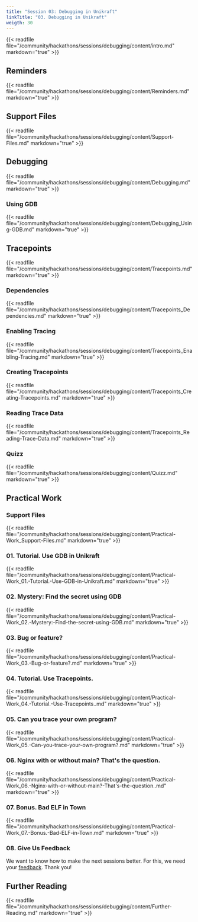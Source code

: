 ```yaml
---
title: "Session 03: Debugging in Unikraft"
linkTitle: "03. Debugging in Unikraft"
weigth: 30
---
```


{{< readfile file="/community/hackathons/sessions/debugging/content/intro.md" markdown="true" >}}

## Reminders

{{< readfile file="/community/hackathons/sessions/debugging/content/Reminders.md" markdown="true" >}}

## Support Files

{{< readfile file="/community/hackathons/sessions/debugging/content/Support-Files.md" markdown="true" >}}

## Debugging

{{< readfile file="/community/hackathons/sessions/debugging/content/Debugging.md" markdown="true" >}}

### Using GDB

{{< readfile file="/community/hackathons/sessions/debugging/content/Debugging_Using-GDB.md" markdown="true" >}}

## Tracepoints

{{< readfile file="/community/hackathons/sessions/debugging/content/Tracepoints.md" markdown="true" >}}

### Dependencies

{{< readfile file="/community/hackathons/sessions/debugging/content/Tracepoints_Dependencies.md" markdown="true" >}}

### Enabling Tracing

{{< readfile file="/community/hackathons/sessions/debugging/content/Tracepoints_Enabling-Tracing.md" markdown="true" >}}

### Creating Tracepoints

{{< readfile file="/community/hackathons/sessions/debugging/content/Tracepoints_Creating-Tracepoints.md" markdown="true" >}}

### Reading Trace Data

{{< readfile file="/community/hackathons/sessions/debugging/content/Tracepoints_Reading-Trace-Data.md" markdown="true" >}}

### Quizz ###

{{< readfile file="/community/hackathons/sessions/debugging/content/Quizz.md" markdown="true" >}}

## Practical Work

### Support Files

{{< readfile file="/community/hackathons/sessions/debugging/content/Practical-Work_Support-Files.md" markdown="true" >}}

### 01. Tutorial. Use GDB in Unikraft

{{< readfile file="/community/hackathons/sessions/debugging/content/Practical-Work_01.-Tutorial.-Use-GDB-in-Unikraft.md" markdown="true" >}}

### 02. Mystery: Find the secret using GDB

{{< readfile file="/community/hackathons/sessions/debugging/content/Practical-Work_02.-Mystery:-Find-the-secret-using-GDB.md" markdown="true" >}}

### 03. Bug or feature?

{{< readfile file="/community/hackathons/sessions/debugging/content/Practical-Work_03.-Bug-or-feature?.md" markdown="true" >}}

### 04. Tutorial. Use Tracepoints.

{{< readfile file="/community/hackathons/sessions/debugging/content/Practical-Work_04.-Tutorial.-Use-Tracepoints..md" markdown="true" >}}

### 05. Can you trace your own program?

{{< readfile file="/community/hackathons/sessions/debugging/content/Practical-Work_05.-Can-you-trace-your-own-program?.md" markdown="true" >}}

### 06. Nginx with or without main? That's the question.

{{< readfile file="/community/hackathons/sessions/debugging/content/Practical-Work_06.-Nginx-with-or-without-main?-That's-the-question..md" markdown="true" >}}

### 07. Bonus. Bad ELF in Town

{{< readfile file="/community/hackathons/sessions/debugging/content/Practical-Work_07.-Bonus.-Bad-ELF-in-Town.md" markdown="true" >}}

### 08. Give Us Feedback

We want to know how to make the next sessions better.
For this, we need your [feedback](https://docs.google.com/forms/d/e/1FAIpQLSdpyEpCW0yxJBSDa7Iq95JUCe5YNnRpxOD31ol4ezpKWnqrhA/viewform).
Thank you!

## Further Reading

{{< readfile file="/community/hackathons/sessions/debugging/content/Further-Reading.md" markdown="true" >}}
